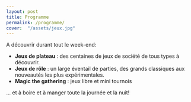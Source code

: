 ```yaml
---
layout: post
title: Programme
permalink: /programme/
cover:  "/assets/jeux.jpg"
---
```


A découvrir durant tout le week-end:

* **Jeux de plateau** : des centaines de jeux de société de tous types à découvrir.
* **Jeux de rôle** : un large éventail de parties, des grands classiques aux nouveautés les plus expérimentales.
* **Magic the gathering** : jeux libre et mini tournois

... et à boire et à manger toute la journée et la nuit!

